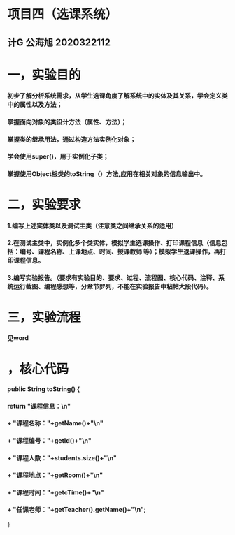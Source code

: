 # 项目四（选课系统）

## 计G 公海旭 2020322112

# 一，实验目的
#### 初步了解分析系统需求，从学生选课角度了解系统中的实体及其关系，学会定义类中的属性以及方法；

#### 掌握面向对象的类设计方法（属性、方法）；

#### 掌握类的继承用法，通过构造方法实例化对象；

#### 学会使用super()，用于实例化子类；

#### 掌握使用Object根类的toString（）方法,应用在相关对象的信息输出中。

# 二，实验要求
#### 1.编写上述实体类以及测试主类（注意类之间继承关系的适用）

#### 2.在测试主类中，实例化多个类实体，模拟学生选课操作、打印课程信息（信息包括：编号、课程名称、上课地点、时间、授课教师 等）；模拟学生退课操作，再打印课程信息。

#### 3.编写实验报告。（要求有实验目的、要求、过程、流程图、核心代码、注释、系统运行截图、编程感想等，分章节罗列，不能在实验报告中粘帖大段代码）。

# 三，实验流程

#### 见word

# ，核心代码
#### public String toString() {
#### 	return "课程信息：\n"
#### 				+ "课程名称："+getName()+"\n"
#### 				+ "课程编号："+getId()+"\n"
#### 				+ "课程人数："+students.size()+"\n"
#### 				+ "课程地点："+getRoom()+"\n"
#### 				+ "课程时间："+getcTime()+"\n"
#### 				+ "任课老师："+getTeacher().getName()+"\n";
	}
  
  
  
  
